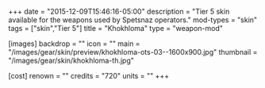 +++
date = "2015-12-09T15:46:16-05:00"
description = "Tier 5 skin available for the weapons used by Spetsnaz operators."
mod-types = "skin"
tags = ["skin","Tier 5"]
title = "Khokhloma"
type = "weapon-mod"

[images]
  backdrop = ""
  icon = ""
  main = "/images/gear/skin/preview/khokhloma-ots-03--1600x900.jpg"
  thumbnail = "/images/gear/skin/khokhloma-th.jpg"

[cost]
  renown = ""
  credits = "720"
  units = ""
+++
